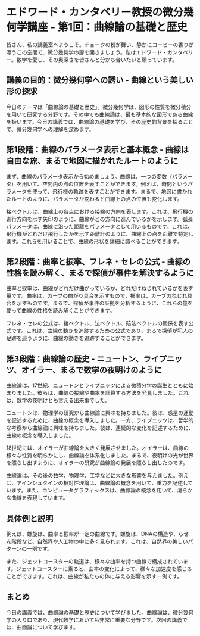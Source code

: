 # エドワード・カンタベリー教授の微分幾何学講座 - 第1回：曲線論の基礎と歴史

皆さん、私の講義室へようこそ。チョークの粉が舞い、静かにコーヒーの香りが漂うこの空間で、微分幾何学の扉を開きましょう。私はエドワード・カンタベリー。数学を愛し、その奥深さを皆さんと分かち合いたいと願っています。

## 講義の目的：微分幾何学への誘い - 曲線という美しい形の探求

今日のテーマは「曲線論の基礎と歴史」。微分幾何学は、図形の性質を微分積分を用いて研究する分野です。その中でも曲線論は、最も基本的な図形である曲線を扱います。今日の講義では、曲線論の基礎を学び、その歴史的背景を探ることで、微分幾何学への理解を深めます。

## 第1段階：曲線のパラメータ表示と基本概念 - 曲線は自由な旅、まるで地図に描かれたルートのように

まず、曲線のパラメータ表示から始めましょう。曲線は、一つの変数（パラメータ）を用いて、空間内の点の位置を表すことができます。例えば、時間というパラメータを使って、飛行機の軌跡を表すことができます。まるで、地図に書かれたルートのように、パラメータが変わると曲線上の点の位置も変化します。

接ベクトルは、曲線上の各点における接線の方向を表します。これは、飛行機の進行方向を示す矢印のように、曲線がどの方向に進んでいるかを示します。弧長パラメータは、曲線に沿った距離をパラメータとして用いるものです。これは、飛行機がどれだけ飛行したかを示す距離計のように、曲線上の点を距離で特定します。これらを用いることで、曲線の形状を詳細に調べることができます。

## 第2段階：曲率と捩率、フレネ・セレの公式 - 曲線の性格を読み解く、まるで探偵が事件を解決するように

曲率と捩率は、曲線がどれだけ曲がっているか、どれだけねじれているかを表す量です。曲率は、カーブの曲がり具合を示すもので、捩率は、カーブのねじれ具合を示すものです。まるで、探偵が事件の証拠を分析するように、これらの量を使って曲線の性格を読み解くことができます。

フレネ・セレの公式は、接ベクトル、法ベクトル、陪法ベクトルの関係を表す公式です。これは、曲線の動きを追跡するための公式であり、まるで探偵が犯人の足跡を追うように、曲線の動きを追跡することができます。

## 第3段階：曲線論の歴史 - ニュートン、ライプニッツ、オイラー、まるで数学の夜明けのように

曲線論は、17世紀、ニュートンとライプニッツによる微積分学の誕生とともに始まりました。彼らは、曲線の接線や曲率を計算する方法を発見しました。これは、数学の夜明けとも言える出来事でした。

ニュートンは、物理学の研究から曲線論に興味を持ちました。彼は、惑星の運動を記述するために、曲線の概念を導入しました。一方、ライプニッツは、哲学的な考察から曲線論に興味を持ちました。彼は、連続的な変化を記述するために、曲線の概念を導入しました。

18世紀には、オイラーが曲線論を大きく発展させました。オイラーは、曲線の様々な性質を明らかにし、曲線論を体系化しました。まるで、夜明けの光が世界を照らし出すように、オイラーの研究が曲線論の発展を照らし出したのです。

曲線論は、その後の数学、物理学、工学などに大きな影響を与えました。例えば、アインシュタインの相対性理論は、曲線論の概念を用いて、重力を記述しています。また、コンピュータグラフィックスは、曲線論の概念を用いて、滑らかな曲線を表現しています。

## 具体例と説明

例えば、螺旋は、曲率と捩率が一定の曲線です。螺旋は、DNAの構造や、らせん階段など、自然界や人工物の中に多く見られます。これは、自然界の美しいパターンの一例です。

また、ジェットコースターの軌道は、様々な曲率を持つ曲線で構成されています。ジェットコースターに乗ると、曲率の変化によって、様々な加速度を感じることができます。これは、曲線が私たちの体に与える影響を示す一例です。

## まとめ

今日の講義では、曲線論の基礎と歴史について学びました。曲線論は、微分幾何学の入り口であり、現代数学においても非常に重要な分野です。次回の講義では、曲面論について学びます。
